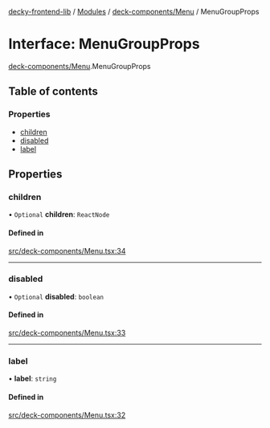 [decky-frontend-lib](../README.md) / [Modules](../modules.md) / [deck-components/Menu](../modules/deck_components_Menu.md) / MenuGroupProps

# Interface: MenuGroupProps

[deck-components/Menu](../modules/deck_components_Menu.md).MenuGroupProps

## Table of contents

### Properties

- [children](deck_components_Menu.MenuGroupProps.md#children)
- [disabled](deck_components_Menu.MenuGroupProps.md#disabled)
- [label](deck_components_Menu.MenuGroupProps.md#label)

## Properties

### children

• `Optional` **children**: `ReactNode`

#### Defined in

[src/deck-components/Menu.tsx:34](https://github.com/SteamDeckHomebrew/decky-frontend-lib/blob/c44c66f/src/deck-components/Menu.tsx#L34)

___

### disabled

• `Optional` **disabled**: `boolean`

#### Defined in

[src/deck-components/Menu.tsx:33](https://github.com/SteamDeckHomebrew/decky-frontend-lib/blob/c44c66f/src/deck-components/Menu.tsx#L33)

___

### label

• **label**: `string`

#### Defined in

[src/deck-components/Menu.tsx:32](https://github.com/SteamDeckHomebrew/decky-frontend-lib/blob/c44c66f/src/deck-components/Menu.tsx#L32)
